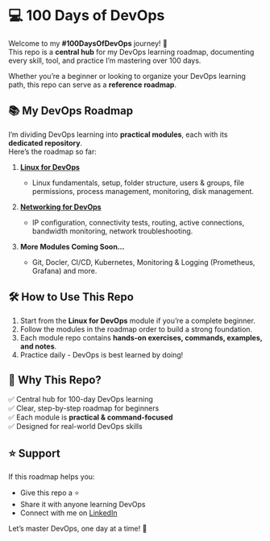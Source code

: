 # 💻 100 Days of DevOps

Welcome to my **#100DaysOfDevOps** journey! 🚀  
This repo is a **central hub** for my DevOps learning roadmap, documenting every skill, tool, and practice I’m mastering over 100 days.  

Whether you’re a beginner or looking to organize your DevOps learning path, this repo can serve as a **reference roadmap**.  



## 📚 My DevOps Roadmap

I’m dividing DevOps learning into **practical modules**, each with its **dedicated repository**.  
Here’s the roadmap so far:



1. **[Linux for DevOps](https://github.com/prakashsalapu/linux-for-devops.git)**  
   - Linux fundamentals, setup, folder structure, users & groups, file permissions, process management, monitoring, disk management.

2. **[Networking for DevOps](https://github.com/prakashsalapu/networking-for-devops.git)**  
   - IP configuration, connectivity tests, routing, active connections, bandwidth monitoring, network troubleshooting.

3. **More Modules Coming Soon…**  
   - Git, Docler, CI/CD, Kubernetes, Monitoring & Logging (Prometheus, Grafana) and more.



## 🛠 How to Use This Repo

1. Start from the **Linux for DevOps** module if you’re a complete beginner.  
2. Follow the modules in the roadmap order to build a strong foundation.  
3. Each module repo contains **hands-on exercises, commands, examples, and notes**.  
4. Practice daily - DevOps is best learned by doing!  



## 🎯 Why This Repo?

✅ Central hub for 100-day DevOps learning  
✅ Clear, step-by-step roadmap for beginners  
✅ Each module is **practical & command-focused**  
✅ Designed for real-world DevOps skills  



## ⭐ Support

If this roadmap helps you:  
- Give this repo a ⭐  
- Share it with anyone learning DevOps  
- Connect with me on [LinkedIn](https://www.linkedin.com/in/prakashsalapu/)  

Let’s master DevOps, one day at a time! 💪
